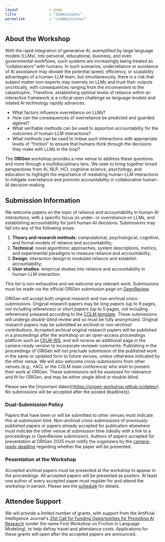 ```yaml
---
layout              : page
title               : "Submissions"
permalink           : "/submissions/"
---
```


## <a name="about"></a>About the Workshop

With the rapid integration of generative AI, exemplified by large language models (LLMs), into personal, educational, business, and even governmental workflows, such systems are increasingly being treated as “collaborators” with humans.
In such scenarios, underreliance or avoidance of AI assistance may obviate the potential speed, efficiency, or scalability advantages of a human-LLM team, but simultaneously, there is a risk that subject matter non-experts may overrely on LLMs and trust their outputs uncritically, with consequences ranging from the inconvenient to the catastrophic.
Therefore, establishing optimal levels of reliance within an interactive framework is a critical open challenge as language models and related AI technology rapidly advances. 

* What factors influence overreliance on LLMs?
* How can the consequences of overreliance be predicted and guarded against? 
* What verifiable methods can be used to apportion accountability for the outcomes of human-LLM interactions? 
* What methods can be used to imbue such interactions with appropriate levels of “friction” to ensure that humans think through the decisions they make with LLMs in the loop?
  
The **ORIGen** workshop provides a new venue to address these questions and more through a multidisciplinary lens.
We seek to bring together broad perspectives from AI, NLP, HCI, cognitive science, psychology, and education to highlight the importance of mediating human-LLM interactions to mitigate overreliance and promote accountability in collaborative human-AI decision-making.

## Submission Information

We welcome papers on the topic of reliance and accountability in human-AI interactions, with a specific focus on under- or overreliance on LLMs, and establishing accountability for joint human-AI decisions. Submissions may fall into any of the following areas:
1. **Theory and research methods**: computational, psychological, cognitive, and
formal models of reliance and accountability;
2. **Technical**: novel algorithmic approaches, system descriptions, metrics, and experimental paradigms to measure reliance and accountability;
3. **Design**: interaction design to modulate reliance and establish accountability;
4. **User studies**: empirical studies into reliance and accountability in human-LLM interaction.
   
This list is non-exhaustive and we welcome any relevant work. Submissions must be made via the official ORIGen submission page on [OpenReview](https://openreview.net/group?id=colmweb.org/COLM/2025/Workshop/ORIGen).

ORIGen will accept both *original research* and non-archival *cross-submissions*. Original research papers may be *long papers* (up to 9 pages, not including references) or *short papers* (up to 5 pages, not including references) prepared according to the [COLM template](https://github.com/COLM-org/Template/archive/refs/tags/2025.zip). These submissions will undergo *double-blind* review and so must be fully anonymized.  Original research papers may be submitted as *archival* or *non-archival* contributions. Accepted archival original research papers will be published in a proceedings after the workshop on an open-access proceedings platform such as [CEUR-WS](https://ceur-ws.org), and will receive an additional page in the camera-ready version to incorporate reviewer comments. Publishing in the proceedings of ORIGen will not preclude submission of the published work in the same or updated form to future venues, unless otherwise indicated by the other venue. We will also welcome cross-submissions from other venues (e.g., *ACL or the COLM main conference) who wish to present their work at ORIGen. These submissions will be assessed for relevance and fit for ORIGen, and may be either single-blind or double-blind.

Please see the [important dates]((https://origen-workshop.github.io/dates/). No submissions will be accepted after the posted deadline(s).

### Dual-Submission Policy ###

Papers that have been or will be submitted to other venues must indicate this at submission time. Non-archival cross-submissions of previously-published papers or papers already accepted for publication elsewhere must indicate the other venue at submission time (ideally with a link to a proceedings or OpenReview submission). Authors of papers accepted for presentation at ORIGen 2025 must notify the organizers by the [camera-ready deadline](https://origen-workshop.github.io/dates/) regarding whether the paper will be presented.

### Pesentation at the Workshop ###

Accepted archival papers must be presented at the workshop to appear in the proceedings. All accepted papers will be presented as posters. At least one author of every accepted paper must register for and attend the workshop in person. Please see the [schedule](https://origen-workshop.github.io/programme/) for details.

## Attendee Support

We will provide a limited number of grants, with support from the Artificial Intelligence Journal's [31st Call for Funding Opportunities for Promoting AI Research](https://aij.ijcai.org/funding-opportunities-for-promoting-ai-research/) (under the name First Workshop on Friction in Language Modeling), to help defray travel and attendance costs. Applications for these grants will open after the accepted papers are announced.
